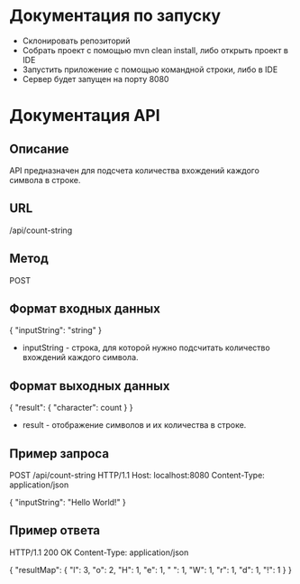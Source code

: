 # Документация по запуску
- Склонировать репозиторий
- Собрать проект с помощью mvn clean install, либо открыть проект в IDE
- Запустить приложение с помощью командной строки, либо в IDE
- Сервер будет запущен на порту 8080

# Документация API
## Описание

API предназначен для подсчета количества вхождений каждого символа в строке.

## URL
/api/count-string

## Метод
POST

## Формат входных данных
{
  "inputString": "string"
}

- inputString - строка, для которой нужно подсчитать количество вхождений каждого символа.

## Формат выходных данных
{
  "result": {
    "character": count
  }
}

- result - отображение символов и их количества в строке.

## Пример запроса
POST /api/count-string HTTP/1.1
Host: localhost:8080
Content-Type: application/json

{
  "inputString": "Hello World!"
}


## Пример ответа
HTTP/1.1 200 OK
Content-Type: application/json

{
  "resultMap": {
    "l": 3,
    "o": 2,
    "H": 1,
    "e": 1,
    " ": 1,
    "W": 1,
    "r": 1,
    "d": 1,
    "!": 1
  }
}
